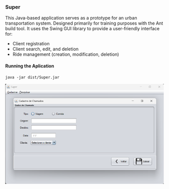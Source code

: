 ### Super
This Java-based application serves as a prototype for an urban transportation system. Designed primarily for training purposes with the Ant build tool. It uses the Swing GUI library to provide a user-friendly interface for:
 - Client registration
 - Client search, edit, and deletion
 - Ride management (creation, modification, deletion)

#### Running the Aplication
```
java -jar dist/Super.jar
```


![](SuperGUI.png)
